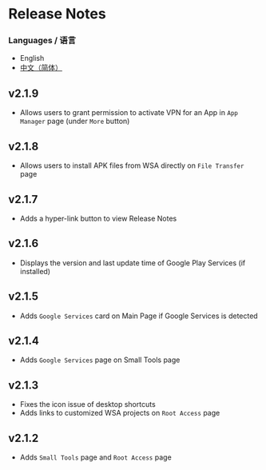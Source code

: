 # Release Notes

### Languages / 语言
- English
- [中文（简体）](https://github.com/makazeu/WsaToolbox/blob/master/ReleaseNotes_zhHans.md)

## v2.1.9
- Allows users to grant permission to activate VPN for an App in `App Manager` page (under `More` button)

## v2.1.8
- Allows users to install APK files from WSA directly on `File Transfer` page

## v2.1.7
- Adds a hyper-link button to view Release Notes

## v2.1.6
- Displays the version and last update time of Google Play Services (if installed)

## v2.1.5
- Adds `Google Services` card on Main Page if Google Services is detected

## v2.1.4
- Adds `Google Services` page on Small Tools page

## v2.1.3
- Fixes the icon issue of desktop shortcuts
- Adds links to customized WSA projects on `Root Access` page

## v2.1.2
- Adds `Small Tools` page and `Root Access` page